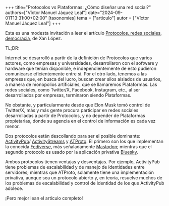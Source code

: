 +++
title="Protocolos vs Plataformas: ¿Cómo diseñar una red social?"
authors=["Víctor Manuel Jáquez Leal"]
date="2024-09-01T13:31:00+02:00"
[taxonomies]
tema = ["articulo"]
autor = ["Víctor Manuel Jáquez Leal"]
+++

Esta es una modesta invitación a leer el artículo [Protocolos, redes sociales,
democracia](https://amalgama.ghost.io/protocolos-redes-sociales-democracia/), de
Xan López.

TL;DR:

Internet se desarrolló a partir de la definición de Protocolos que varios
actores, como empresas y universidades, desarrollaron con el software y hardware
que tenían disponible, e independientemente de esto pudieron comunicarse
eficientemente entre sí. Por el otro lado, tenemos a las empresas que, en busca
del lucro, buscan crear silos aislados de usuarios, a manera de monopolios
artificiales, que se llamaremos Plataformas. Las redes sociales, como Twitter/X,
Facebook, Instagram, etc., al ser desarrollados por empresas, terminaron siendo
Plataformas.

No obstante, y particularmente desde que Elon Musk tomó control de Twitter/X,
más y más gente procura participar en redes sociales desarrolladas a partir de
Protocolos, y no depender de Plataformas propietarias, donde su agencia en el
control de información es cada vez menor.

Dos protocolos están descollando para ser el posible dominante:
[ActivityPub](https://www.w3.org/TR/activitypub/)/
[ActivityStreams](https://www.w3.org/TR/activitystreams-core/)
y [ATProto](https://atproto.com/guides/overview). El primero son los que
implementan la conocida [Fediverse](https://en.wikipedia.org/wiki/Fediverse),
más señaladamente [Mastodon](https://joinmastodon.org/); mientras que el segundo
protocolo es usado por la aplicación privativa
[Bluesky](https://joinmastodon.org/).

Ambos protocolos tienen ventajas y desventajas. Por ejemplo, ActivityPub tiene
problemas de escalabilidad y de manejo de identidades entre servidores; mientras
que ATProto, solamente tiene una implementación privativa, aunque sea un
protocolo abierto y, en teoría, resuelve muchos de los problemas de
escalabilidad y control de identidad de los que ActivityPub adolece.

¡Pero mejor lean el artículo completo!
